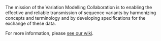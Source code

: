 The mission of the Variation Modelling Collaboration is to enabling the effective and reliable transmission of sequence variants by harmonizing concepts and terminology and by developing specifications for the exchange of these data.

For more information, please [see our wiki](https://github.com/ga4gh/vmc/wiki).
